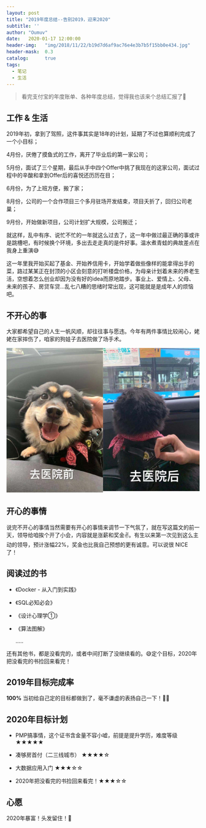 ```yaml
---
layout: post
title: "2019年度总结--告别2019，迎来2020"
subtitle: ''
author: "Oumuv"
date:   2020-01-17 12:00:00
header-img:   "img/2018/11/22/b19d7d6af9ac76e4e3b7b5f15bb0e434.jpg"
header-mask:  0.3
catalog:      true
tags:
  - 笔记
  - 生活
---
```


> 看完支付宝的年度账单、各种年度总结，觉得我也该来个总结汇报了🙂



## 工作 & 生活

2019年初，拿到了驾照，这件事其实是18年的计划，延期了不过也算顺利完成了一个小目标；

4月份，厌倦了摸鱼式的工作，离开了毕业后的第一家公司；

5月份，面试了三个星期，最后从手中四个Offer中挑了我现在的这家公司，面试过程中的辛酸和拿到Offer后的喜悦还历历在目；

6月份，为了上班方便，搬了家；

8月份，公司的一个合作项目三个多月驻场开发结束，项目夭折了，回归公司老巢；

9月份，开始做新项目，公司计划扩大规模，公司搬迁；


就这样，乱中有序、说忙不忙的一年就这么过去了，这一年中做过最正确的事或许是跳槽吧，有时候换个环境，多出去走走真的是件好事。温水煮青蛙的典故差点在我身上重演😅

这一年里我开始买起了基金、开始养信用卡，开始学着做些像样的能拿得出手的菜，路过某某正在封顶的小区会刻意的打听楼盘价格，为母亲计划着未来的养老生活，空想着怎么创业却因为没有好的idea而原地踏步。事业上、爱情上、父母、未来的孩子、房贷车贷…乱七八糟的思绪时常出现，这可能就是是成年人的烦恼吧。



## 不开心的事

大家都希望自己的人生一帆风顺，却往往事与愿违。今年有两件事情比较闹心，姥姥在家摔伤了，咱家的狗娃子去医院做了场手术。

![image-20200117150721375](/img/2019/01/image-20200117150721375.png)



## 开心的事情

说完不开心的事情当然需要有开心的事情来调节一下气氛了，就在写这篇文的前一天，领导给咱挨个开了小会，内容就是涨薪和奖金✌️。有生以来第一次见到这么主动的领导，预计涨幅22%，奖金也比我自己预想的更有诚意。可以说很 NICE 了！



## 阅读过的书

- 《Docker - 从入门到实践》

- 《SQL必知必会》

- 《设计心理学①》

- 《算法图解》

  …..

还有其他书，都是没看完的，或者中间打断了没继续看的。😅定个目标，2020年把没看完的书捡回来看完！



## 2019年目标完成率

**100%** 
当初给自己定的目标都做到了，毫不谦虚的表扬自己一下！👏👏



## 2020年目标计划

- PMP搞事情，这个证书含金量不容小嘘，前提是提升学历，难度等级 ★★★★★
- 凑够房首付（二三线城市） ★★★★☆
- 大数据应用入门 ★★★☆☆

- 2020年把没看完的书捡回来看完！★★★☆☆



## 心愿

2020年暴富！头发留住！🤗
